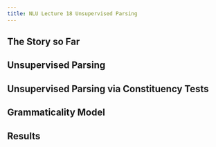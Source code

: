 ```yaml
---
title: NLU Lecture 18 Unsupervised Parsing
---
```


## The Story so Far
###
## Unsupervised Parsing
## Unsupervised Parsing via Constituency Tests
## Grammaticality Model
## Results
##

